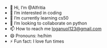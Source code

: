 - 👋 Hi, I’m @Alfritia
- 👀 I’m interested in coding 
- 🌱 I’m currently learning cs50
- 💞️ I’m looking to collaborate on python 
- 📫 How to reach me loganuol123@gmail.com
- 😄 Pronouns: he/him
- ⚡ Fun fact: I love fun times


<!---
Alfritia/Alfritia is a ✨ special ✨ repository because its `README.md` (this file) appears on your GitHub profile.
You can click the Preview link to take a look at your changes.
--->
